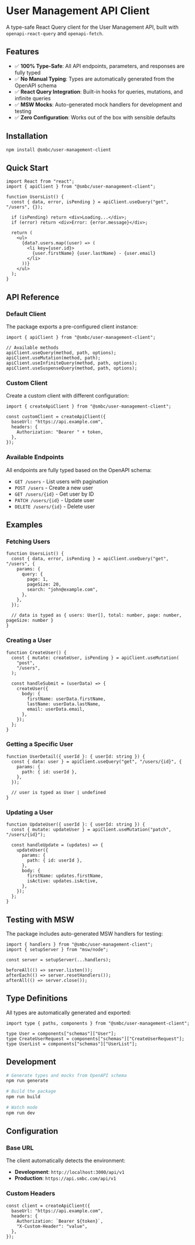# User Management API Client

A type-safe React Query client for the User Management API, built with `openapi-react-query` and `openapi-fetch`.

## Features

- ✅ **100% Type-Safe**: All API endpoints, parameters, and responses are fully typed
- ✅ **No Manual Typing**: Types are automatically generated from the OpenAPI schema
- ✅ **React Query Integration**: Built-in hooks for queries, mutations, and infinite queries
- ✅ **MSW Mocks**: Auto-generated mock handlers for development and testing
- ✅ **Zero Configuration**: Works out of the box with sensible defaults

## Installation

```bash
npm install @smbc/user-management-client
```

## Quick Start

```tsx
import React from "react";
import { apiClient } from "@smbc/user-management-client";

function UsersList() {
  const { data, error, isPending } = apiClient.useQuery("get", "/users", {});

  if (isPending) return <div>Loading...</div>;
  if (error) return <div>Error: {error.message}</div>;

  return (
    <ul>
      {data?.users.map((user) => (
        <li key={user.id}>
          {user.firstName} {user.lastName} - {user.email}
        </li>
      ))}
    </ul>
  );
}
```

## API Reference

### Default Client

The package exports a pre-configured client instance:

```tsx
import { apiClient } from "@smbc/user-management-client";

// Available methods
apiClient.useQuery(method, path, options);
apiClient.useMutation(method, path);
apiClient.useInfiniteQuery(method, path, options);
apiClient.useSuspenseQuery(method, path, options);
```

### Custom Client

Create a custom client with different configuration:

```tsx
import { createApiClient } from "@smbc/user-management-client";

const customClient = createApiClient({
  baseUrl: "https://api.example.com",
  headers: {
    Authorization: "Bearer " + token,
  },
});
```

### Available Endpoints

All endpoints are fully typed based on the OpenAPI schema:

- `GET /users` - List users with pagination
- `POST /users` - Create a new user
- `GET /users/{id}` - Get user by ID
- `PATCH /users/{id}` - Update user
- `DELETE /users/{id}` - Delete user

## Examples

### Fetching Users

```tsx
function UsersList() {
  const { data, error, isPending } = apiClient.useQuery("get", "/users", {
    params: {
      query: {
        page: 1,
        pageSize: 20,
        search: "john@example.com",
      },
    },
  });

  // data is typed as { users: User[], total: number, page: number, pageSize: number }
}
```

### Creating a User

```tsx
function CreateUser() {
  const { mutate: createUser, isPending } = apiClient.useMutation(
    "post",
    "/users",
  );

  const handleSubmit = (userData) => {
    createUser({
      body: {
        firstName: userData.firstName,
        lastName: userData.lastName,
        email: userData.email,
      },
    });
  };
}
```

### Getting a Specific User

```tsx
function UserDetail({ userId }: { userId: string }) {
  const { data: user } = apiClient.useQuery("get", "/users/{id}", {
    params: {
      path: { id: userId },
    },
  });

  // user is typed as User | undefined
}
```

### Updating a User

```tsx
function UpdateUser({ userId }: { userId: string }) {
  const { mutate: updateUser } = apiClient.useMutation("patch", "/users/{id}");

  const handleUpdate = (updates) => {
    updateUser({
      params: {
        path: { id: userId },
      },
      body: {
        firstName: updates.firstName,
        isActive: updates.isActive,
      },
    });
  };
}
```

## Testing with MSW

The package includes auto-generated MSW handlers for testing:

```tsx
import { handlers } from "@smbc/user-management-client";
import { setupServer } from "msw/node";

const server = setupServer(...handlers);

beforeAll(() => server.listen());
afterEach(() => server.resetHandlers());
afterAll(() => server.close());
```

## Type Definitions

All types are automatically generated and exported:

```tsx
import type { paths, components } from "@smbc/user-management-client";

type User = components["schemas"]["User"];
type CreateUserRequest = components["schemas"]["CreateUserRequest"];
type UserList = components["schemas"]["UserList"];
```

## Development

```bash
# Generate types and mocks from OpenAPI schema
npm run generate

# Build the package
npm run build

# Watch mode
npm run dev
```

## Configuration

### Base URL

The client automatically detects the environment:

- **Development**: `http://localhost:3000/api/v1`
- **Production**: `https://api.smbc.com/api/v1`

### Custom Headers

```tsx
const client = createApiClient({
  baseUrl: "https://api.example.com",
  headers: {
    Authorization: `Bearer ${token}`,
    "X-Custom-Header": "value",
  },
});
```
